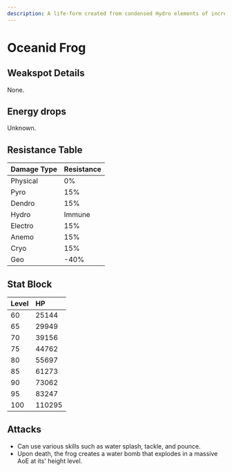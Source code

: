```yaml
---
description: A life-form created from condensed Hydro elements of incredible purity. Often attached to bodies of water.It is said that as water bodies become purer, the Hydro elements within grow more abundant, causing the Oceanids to grow more powerful. It is also said by some that Oceanids were once sea creatures from a home far away who carried the fragments of a long-dead god to the many corners of this world. Perhaps they did this so that the love their god held for this world could be spread through the waters to all the land...
---
```


# Oceanid Frog



## Weakspot Details

None.

## Energy drops

Unknown.

## Resistance Table

| Damage Type | Resistance |
| :--- | :--- |
| Physical | 0% |
| Pyro | 15% |
| Dendro | 15% |
| Hydro | Immune |
| Electro | 15% |
| Anemo | 15% |
| Cryo | 15% |
| Geo | -40% |

## Stat Block

| Level | HP |
| :--- | :--- |
| 60 | 25144 |
| 65 | 29949 |
| 70 | 39156 |
| 75 | 44762 |
| 80 | 55697 |
| 85 | 61273 |
| 90 | 73062 |
| 95 | 83247 |
| 100 | 110295 |

## Attacks

* Can use various skills such as water splash, tackle, and pounce. 
* Upon death, the frog creates a water bomb that explodes in a massive AoE at its' height level.
